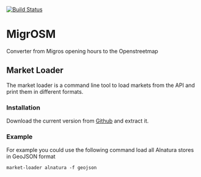 [![Build Status](https://travis-ci.org/coffeemakr/migrosm.svg?branch=master)](https://travis-ci.org/coffeemakr/migrosm)

# MigrOSM
Converter from Migros opening hours to the Openstreetmap


## Market Loader

The market loader is a command line tool to load markets from the API and print them in different formats.

### Installation

Download the current version from [Github](https://github.com/coffeemakr/migrosm/releases) and extract it.

### Example

For example you could use the following command load all Alnatura stores in GeoJSON format 
```
market-loader alnatura -f geojson 
```
